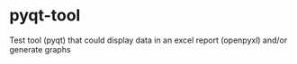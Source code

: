 # pyqt-tool
Test tool (pyqt) that could display data in an excel report (openpyxl) and/or generate graphs

